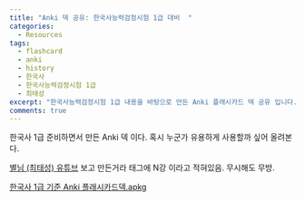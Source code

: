 ```yaml
---
title: "Anki 덱 공유: 한국사능력검정시험 1급 대비  "
categories:
  - Resources
tags:
  - flashcard
  - anki
  - history
  - 한국사
  - 한국사능력검정시험 1급
  - 최태성
excerpt: "한국사능력검정시험 1급 내용을 바탕으로 만든 Anki 플래시카드 덱 공유 입니다. This posts shares the author's commitment on making Anki deck that helps the person who wants to learn a Korean history"
comments: true
---
```


한국사 1급 준비하면서 만든 Anki 덱 이다. 혹시 누군가 유용하게 사용할까 싶어 올려본다.

[별님 (최태성) 유튜브](https://www.youtube.com/channel/UC0MVv0wGYB078pISgHFwhzQ) 보고 만든거라 태그에 N강 이라고 적혀있음. 무시해도 무방.

[한국사 1급 기준 Anki 플래시카드덱.apkg](https://etc.taeyanglee.kr/%ED%95%9C%EA%B5%AD%EC%82%AC%EB%8A%A5%EB%A0%A5%EA%B2%80%EC%A0%95%EC%8B%9C%ED%97%98.apkg)